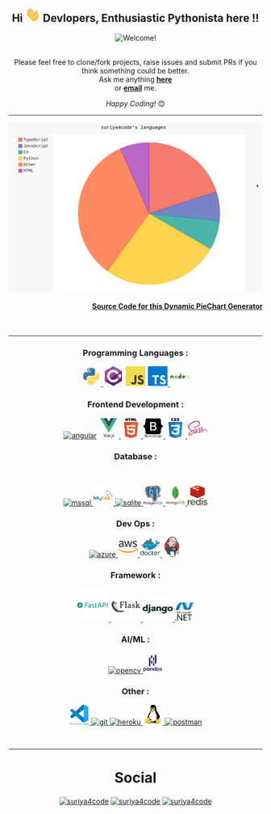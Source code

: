 <div align="center">
<h2> Hi <img src="https://github.com/suriya4code/suriya4code/blob/master/gifs/Hi.gif" width="30px"  height="30px"> <span>  </span> Devlopers, Enthusiastic Pythonista here !!</h2>
</div>

<div align="center" width="50">

<img src="https://github.com/suriya4code/suriya4code/blob/master/gifs/welcome.gif" alt="Welcome!" width="600"/>
</br>
</br>
</div>

<div align="center">

Please feel free to clone/fork projects, raise issues and submit PRs if you think something could be better. <br>
Ask me anything <a href="https://github.com/suriya4code/suriya4code/issues/new"><b>here</b></a><br>
or <a href="mailto:suriya4code@gmail.com"><b>email</b></a> me.

<i>Happy Coding!</i> 😊
</br>
<hr>
</div>

<div align="center">

<img align="center" src="https://raw.githubusercontent.com/suriya4code/github-stats/master/output/readme_stats_lang.gif" alt="Suriya's Github Stats on Lang">
   
</br>
<h4 align="right"> <a href="https://github.com/suriya4code/github-stats"> Source Code for this Dynamic PieChart Generator </a></h4>
</br>
<hr>
<div allign="center">
<h3>Programming Languages : </h3>
<p>
<a href="https://www.python.org" target="_blank" rel="noreferrer">
    <img src="https://raw.githubusercontent.com/devicons/devicon/master/icons/python/python-original.svg"
        alt="python" width="40" height="40" /> </a>

<a href="https://www.w3schools.com/cs/" target="_blank" rel="noreferrer">
    <img src="https://raw.githubusercontent.com/devicons/devicon/master/icons/csharp/csharp-original.svg"
        alt="csharp" width="40" height="40" /></a>
<a href="https://developer.mozilla.org/en-US/docs/Web/JavaScript" target="_blank" rel="noreferrer">
    <img src="https://raw.githubusercontent.com/devicons/devicon/master/icons/javascript/javascript-original.svg"
        alt="javascript" width="40" height="40" /></a>
    <a href="https://www.typescriptlang.org/" target="_blank" rel="noreferrer">
        <img src="https://raw.githubusercontent.com/devicons/devicon/master/icons/typescript/typescript-original.svg"
            alt="typescript" width="40" height="40" />
    </a>

<a href="https://nodejs.org" target="_blank" rel="noreferrer">
<img src="https://raw.githubusercontent.com/devicons/devicon/master/icons/nodejs/nodejs-original-wordmark.svg"
    alt="nodejs" width="40" height="40" />
</a>

</p>

<h3>Frontend Development : </h3>
<p>
<a href="https://angular.io" target="_blank" rel="noreferrer">
        <img src="https://angular.io/assets/images/logos/angular/angular.svg" alt="angular" width="40" height="40" /></a>

<a href="https://vuejs.org/" target="_blank" rel="noreferrer">
    <img src="https://raw.githubusercontent.com/devicons/devicon/master/icons/vuejs/vuejs-original-wordmark.svg"
        alt="vuejs" width="40" height="40" />
</a>
    <a href="https://www.w3.org/html/" target="_blank" rel="noreferrer">
        <img src="https://raw.githubusercontent.com/devicons/devicon/master/icons/html5/html5-original-wordmark.svg"
            alt="html5" width="40" height="40" />

   <a href="https://getbootstrap.com" target="_blank" rel="noreferrer">
        <img src="https://raw.githubusercontent.com/devicons/devicon/master/icons/bootstrap/bootstrap-plain-wordmark.svg"
            alt="bootstrap" width="40" height="40" />
    </a>

<a href="https://www.w3schools.com/css/" target="_blank" rel="noreferrer">
    <img src="https://raw.githubusercontent.com/devicons/devicon/master/icons/css3/css3-original-wordmark.svg"
        alt="css3" width="40" height="40" />
</a>

<a href="https://sass-lang.com" target="_blank" rel="noreferrer">
    <img src="https://raw.githubusercontent.com/devicons/devicon/master/icons/sass/sass-original.svg" alt="sass"
        width="40" height="40" /></a>
</p>

<h3> Database : </h3>
    </br>
<p>

<a href="https://www.microsoft.com/en-us/sql-server" target="_blank" rel="noreferrer">
    <img src="https://www.svgrepo.com/show/303229/microsoft-sql-server-logo.svg" alt="mssql" width="40"
        height="40" />
</a>
<a href="https://www.mysql.com/" target="_blank" rel="noreferrer">
    <img src="https://raw.githubusercontent.com/devicons/devicon/master/icons/mysql/mysql-original-wordmark.svg"
        alt="mysql" width="40" height="40" />
</a>
<a href="https://www.sqlite.org/" target="_blank" rel="noreferrer">
    <img src="https://www.vectorlogo.zone/logos/sqlite/sqlite-icon.svg" alt="sqlite" width="40" height="40" />
</a>

<a href="https://www.postgresql.org" target="_blank" rel="noreferrer">
    <img src="https://raw.githubusercontent.com/devicons/devicon/master/icons/postgresql/postgresql-original-wordmark.svg"
        alt="postgresql" width="40" height="40" />
</a>
<a href="https://www.mongodb.com/" target="_blank" rel="noreferrer">
    <img src="https://raw.githubusercontent.com/devicons/devicon/master/icons/mongodb/mongodb-original-wordmark.svg"
        alt="mongodb" width="40" height="40" />
    </a>

<a href="https://redis.io" target="_blank" rel="noreferrer">
    <img src="https://raw.githubusercontent.com/devicons/devicon/master/icons/redis/redis-original-wordmark.svg"
        alt="redis" width="40" height="40" />
</a>
</p>


<h3> Dev Ops  : </h3>
<p>
<a href="https://azure.microsoft.com/en-in/" target="_blank" rel="noreferrer">
    <img src="https://www.vectorlogo.zone/logos/microsoft_azure/microsoft_azure-icon.svg" alt="azure" width="40"
        height="40" />
</a> 
<a href="https://aws.amazon.com" target="_blank" rel="noreferrer">
    <img src="https://raw.githubusercontent.com/devicons/devicon/master/icons/amazonwebservices/amazonwebservices-original-wordmark.svg"
        alt="aws" width="40" height="40" />
</a>
<a href="https://www.docker.com/" target="_blank" rel="noreferrer">
    <img src="https://raw.githubusercontent.com/devicons/devicon/master/icons/docker/docker-original-wordmark.svg"
        alt="docker" width="40" height="40" />
</a>
<a href="https://www.jenkins.io/" target="_blank" rel="noreferrer">
    <img src="https://raw.githubusercontent.com/devicons/devicon/master/icons/jenkins/jenkins-original.svg"
        alt="jenkins" width="40" height="40" />
</a>
</p>

<h3> Framework : </h3>
<p>
   <a href="https://fastapi.tiangolo.com/">      
    <img src="https://raw.githubusercontent.com/devicons/devicon/master/icons/fastapi/fastapi-original-wordmark.svg"
        alt="fastapi" width="65" height="65" />
</a>

<a href="https://flask.palletsprojects.com/" target="_blank" rel="noreferrer">
       
  <img src="https://raw.githubusercontent.com/devicons/devicon/master/icons/flask/flask-original-wordmark.svg" alt="flask" width="60"   height="60" />
</a>

<a href="https://www.djangoproject.com/" target="_blank" rel="noreferrer">
    <img src="https://raw.githubusercontent.com/devicons/devicon/master/icons/django/django-plain-wordmark.svg"
        alt="django" width="60" height="50" />
</a>

<a href="https://dotnet.microsoft.com/" target="_blank" rel="noreferrer">
    <img src="https://raw.githubusercontent.com/devicons/devicon/master/icons/dot-net/dot-net-original-wordmark.svg"
        alt="dotnet" width="40" height="40" />
</a>


</p>
<h3> AI/ML  : </h3>
<p>
<a href="https://opencv.org/" target="_blank" rel="noreferrer">
    <img src="https://www.vectorlogo.zone/logos/opencv/opencv-icon.svg" alt="opencv" width="40" height="40" />
</a>
<a href="https://pandas.pydata.org/" target="_blank" rel="noreferrer">
    <img src="https://raw.githubusercontent.com/devicons/devicon/master/icons/pandas/pandas-original-wordmark.svg" alt="pandas" width="40" height="40" />
</a>
</p>
<h3> Other : </h3>
<p>
<a href="https://code.visualstudio.com/" target="_blank" rel="noreferrer">
    <img src="https://raw.githubusercontent.com/devicons/devicon/master/icons/vscode/vscode-original-wordmark.svg" alt="vscode"
        width="40" height="40" />
</a>
<a href="https://git-scm.com/" target="_blank" rel="noreferrer">
    <img src="https://www.vectorlogo.zone/logos/git-scm/git-scm-icon.svg" alt="git" width="40" height="40" />
</a>
<a href="https://heroku.com" target="_blank" rel="noreferrer">
    <img src="https://www.vectorlogo.zone/logos/heroku/heroku-icon.svg" alt="heroku" width="40" height="40" />
</a>

</a>

</a>
<a href="https://www.linux.org/" target="_blank" rel="noreferrer">
    <img src="https://raw.githubusercontent.com/devicons/devicon/master/icons/linux/linux-original.svg" alt="linux"
        width="40" height="40" />
</a>

<a href="https://postman.com" target="_blank" rel="noreferrer">
    <img src="https://www.vectorlogo.zone/logos/getpostman/getpostman-icon.svg" alt="postman" width="40"
        height="40" />
</a>
</p>

</div>

</br>
<hr>
<h1 align="center">Social</h1>
<p align="center">
<a href="https://www.linkedin.com/in/suriyaprakashp/" target="blank"><img align="center" src="https://cdn.jsdelivr.net/npm/simple-icons@3.0.1/icons/linkedin.svg" alt="suriya4code" height="30" width="30" /></a>
<a href="https://stackoverflow.com/users/10440572/suriya-prakash" target="blank"><img align="center" src="https://cdn.jsdelivr.net/npm/simple-icons@3.0.1/icons/stackoverflow.svg" alt="suriya4code" height="30" width="30" /></a>  
  <a href="https://hub.docker.com/u/suriya4code" target="blank"><img align="center" src="https://cdn.jsdelivr.net/npm/simple-icons@3.0.1/icons/docker.svg" alt="suriya4code" height="30" width="30" /></a>
</p>

<!--
**suriya4code/suriya4code** is a ✨ _special_ ✨ repository because its `README.md` (this file) appears on your GitHub profile.

Here are some ideas to get you started:

- 🔭 I’m currently working on ...
- 🌱 I’m currently learning ...
- 👯 I’m looking to collaborate on ...
- 🤔 I’m looking for help with ...
- 💬 Ask me about ...
- 📫 How to reach me: ...
- 😄 Pronouns: ...
- ⚡ Fun fact: ...
-->
